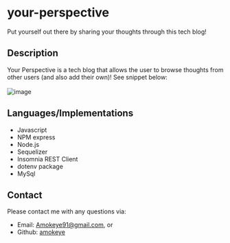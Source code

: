 # your-perspective
Put yourself out there by sharing your thoughts through this tech blog!

## Description
Your Perspective is a tech blog that allows the user to browse thoughts from other users (and also add their own)! See snippet below:<br>
<br>
![image](https://user-images.githubusercontent.com/67798512/106430218-57d15600-6420-11eb-94ca-35d01ee07fda.png)

## Languages/Implementations
* Javascript
* NPM express
* Node.js
* Sequelizer
* Insomnia REST Client
* dotenv package
* MySql

## Contact
Please contact me with any questions via:
* Email: Amokeye91@gmail.com, or
* Github: [amokeye](https://github.com/amokeye/your-perspective)
